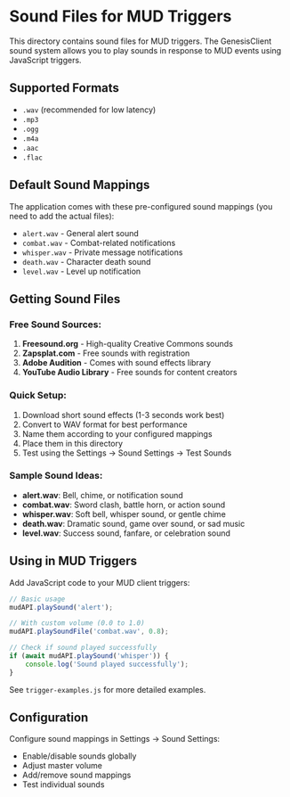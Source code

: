 # Sound Files for MUD Triggers

This directory contains sound files for MUD triggers. The GenesisClient sound system allows you to play sounds in response to MUD events using JavaScript triggers.

## Supported Formats
- `.wav` (recommended for low latency)
- `.mp3` 
- `.ogg`
- `.m4a`
- `.aac`
- `.flac`

## Default Sound Mappings

The application comes with these pre-configured sound mappings (you need to add the actual files):

- `alert.wav` - General alert sound
- `combat.wav` - Combat-related notifications  
- `whisper.wav` - Private message notifications
- `death.wav` - Character death sound
- `level.wav` - Level up notification

## Getting Sound Files

### Free Sound Sources:
1. **Freesound.org** - High-quality Creative Commons sounds
2. **Zapsplat.com** - Free sounds with registration
3. **Adobe Audition** - Comes with sound effects library
4. **YouTube Audio Library** - Free sounds for content creators

### Quick Setup:
1. Download short sound effects (1-3 seconds work best)
2. Convert to WAV format for best performance
3. Name them according to your configured mappings
4. Place them in this directory
5. Test using the Settings → Sound Settings → Test Sounds

### Sample Sound Ideas:
- **alert.wav**: Bell, chime, or notification sound
- **combat.wav**: Sword clash, battle horn, or action sound
- **whisper.wav**: Soft bell, whisper sound, or gentle chime
- **death.wav**: Dramatic sound, game over sound, or sad music
- **level.wav**: Success sound, fanfare, or celebration sound

## Using in MUD Triggers

Add JavaScript code to your MUD client triggers:

```javascript
// Basic usage
mudAPI.playSound('alert');

// With custom volume (0.0 to 1.0)
mudAPI.playSoundFile('combat.wav', 0.8);

// Check if sound played successfully
if (await mudAPI.playSound('whisper')) {
    console.log('Sound played successfully');
}
```

See `trigger-examples.js` for more detailed examples.

## Configuration

Configure sound mappings in Settings → Sound Settings:
- Enable/disable sounds globally
- Adjust master volume
- Add/remove sound mappings
- Test individual sounds